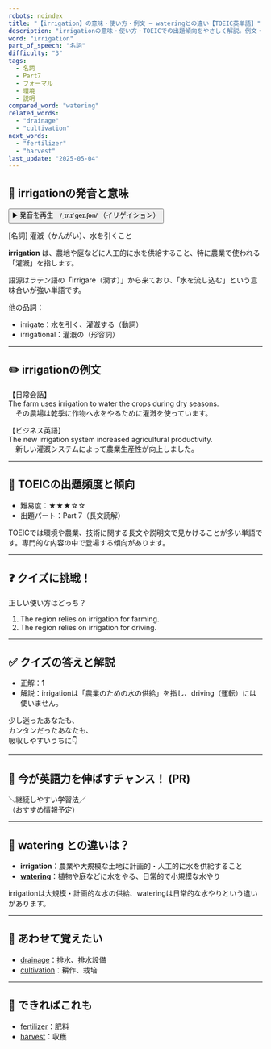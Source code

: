 ```yaml
---
robots: noindex
title: "【irrigation】の意味・使い方・例文 ― wateringとの違い【TOEIC英単語】"
description: "irrigationの意味・使い方・TOEICでの出題傾向をやさしく解説。例文・クイズ付きでwateringとの違いもわかりやすく学べます。"
word: "irrigation"
part_of_speech: "名詞"
difficulty: "3"
tags:
  - 名詞
  - Part7
  - フォーマル
  - 環境
  - 説明
compared_word: "watering"
related_words:
  - "drainage"
  - "cultivation"
next_words:
  - "fertilizer"
  - "harvest"
last_update: "2025-05-04"
---
```


## 🔰 irrigationの発音と意味

<button class="play-audio" onclick="playTTS('irrigation')">
  <span class="play-audio-main">
    ▶️ 発音を再生　/ˌɪr.ɪˈɡeɪ.ʃən/
  </span>
  <span class="play-audio-sub">
    （イリゲイション）
  </span>
</button>

[名詞] 灌漑（かんがい）、水を引くこと

**irrigation** は、農地や庭などに人工的に水を供給すること、特に農業で使われる「灌漑」を指します。

語源はラテン語の「irrigare（潤す）」から来ており、「水を流し込む」という意味合いが強い単語です。

他の品詞：  
- irrigate：水を引く、灌漑する（動詞）
- irrigational：灌漑の（形容詞）

---

## ✏️ irrigationの例文

【日常会話】  
The farm uses irrigation to water the crops during dry seasons.  
　その農場は乾季に作物へ水をやるために灌漑を使っています。

【ビジネス英語】  
The new irrigation system increased agricultural productivity.  
　新しい灌漑システムによって農業生産性が向上しました。

---

## 🎯 TOEICの出題頻度と傾向

- 難易度：★★★☆☆
- 出題パート：Part 7（長文読解）

TOEICでは環境や農業、技術に関する長文や説明文で見かけることが多い単語です。専門的な内容の中で登場する傾向があります。

---

## ❓ クイズに挑戦！

正しい使い方はどっち？

1. The region relies on irrigation for farming.  
2. The region relies on irrigation for driving.

---

## ✅ クイズの答えと解説

- 正解：**1**
- 解説：irrigationは「農業のための水の供給」を指し、driving（運転）には使いません。

少し迷ったあなたも、  
カンタンだったあなたも、  
吸収しやすいうちに👇️

---

## 🚀 今が英語力を伸ばすチャンス！ (PR)

<div class="info-center">
＼継続しやすい学習法／<br>  
（おすすめ情報予定）
</div>

---

## 🤔  watering との違いは？

- **irrigation**：農業や大規模な土地に計画的・人工的に水を供給すること
- **[watering](/word/watering/)**：植物や庭などに水をやる、日常的で小規模な水やり

irrigationは大規模・計画的な水の供給、wateringは日常的な水やりという違いがあります。

---

## 🧩 あわせて覚えたい

- [drainage](/word/drainage/)：排水、排水設備
- [cultivation](/word/cultivation/)：耕作、栽培

---

## 📖 できればこれも

- [fertilizer](/word/fertilizer/)：肥料
- [harvest](/word/harvest/)：収穫

<!-- cvid: aid41_bid09 -->
